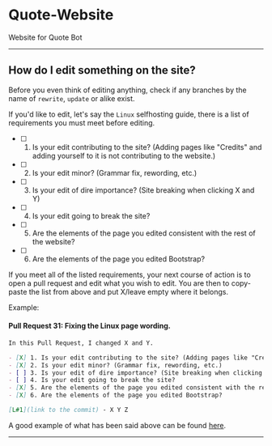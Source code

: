 # Quote-Website
Website for Quote Bot

---

## How do I edit something on the site?

Before you even think of editing anything, check if any branches by the name of `rewrite`, `update` or alike exist.

If you'd like to edit, let's say the `Linux` selfhosting guide, there is a list of requirements you must meet before editing.

- [ ] 1. Is your edit contributing to the site? (Adding pages like "Credits" and adding yourself to it is not contributing to the website.)
- [ ] 2. Is your edit minor? (Grammar fix, rewording, etc.)
- [ ] 3. Is your edit of dire importance? (Site breaking when clicking X and Y)
- [ ] 4. Is your edit going to break the site?
- [ ] 5. Are the elements of the page you edited consistent with the rest of the website?
- [ ] 6. Are the elements of the page you edited Bootstrap?

If you meet all of the listed requirements, your next course of action is to open a pull request and edit what you wish to edit.
You are then to copy-paste the list from above and put X/leave empty where it belongs.

Example:


#### Pull Request 31: Fixing the Linux page wording.

```md
In this Pull Request, I changed X and Y.

- [X] 1. Is your edit contributing to the site? (Adding pages like "Credits" and adding yourself to it is not contributing to the website.)
- [X] 2. Is your edit minor? (Grammar fix, rewording, etc.)
- [ ] 3. Is your edit of dire importance? (Site breaking when clicking X and Y)
- [ ] 4. Is your edit going to break the site?
- [X] 5. Are the elements of the page you edited consistent with the rest of the website?
- [X] 6. Are the elements of the page you edited Bootstrap?

[L#1](link to the commit) - X Y Z
```

A good example of what has been said above can be found [here](https://github.com/Quote-Bot/Quote-Website/pull/1).

---
